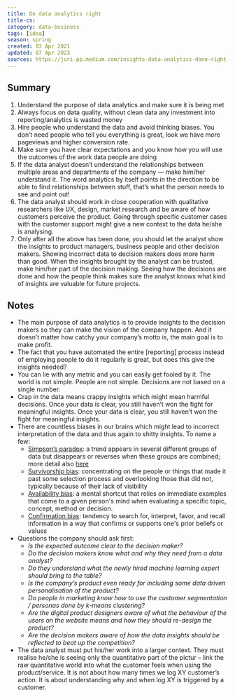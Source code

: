 ```yaml
---
title: Do data analytics right
title-cs: 
category: data-business
tags: [idea]
season: spring
created: 03 Apr 2021
updated: 07 Apr 2023
sources: https://juri-pp.medium.com/insights-data-analytics-done-right-271771ddaa2
---
```


## Summary
1.  Understand the purpose of data analytics and make sure it is being met
2.  Always focus on data quality, without clean data any investment into reporting/analytics is wasted money
3.  Hire people who understand the data and avoid thinking biases. You don’t need people who tell you everything is great, look we have more pageviews and higher conversion rate.
4.  Make sure you have clear expectations and you know how you will use the outcomes of the work data people are doing
5.  If the data analyst doesn’t understand the relationships between multiple areas and departments of the company — make him/her understand it. The word analytics by itself points in the direction to be able to find relationships between stuff, that’s what the person needs to see and point out!
6.  The data analyst should work in close cooperation with qualitative researchers like UX, design, market research and be aware of how customers perceive the product. Going through specific customer cases with the customer support might give a new context to the data he/she is analysing.
7.  Only after all the above has been done, you should let the analyst show the insights to product managers, business people and other decision makers. Showing incorrect data to decision makers does more harm than good. When the insights brought by the analyst can be trusted, make him/her part of the decision making. Seeing how the decisions are done and how the people think makes sure the analyst knows what kind of insights are valuable for future projects.

## Notes
- The main purpose of data analytics is to provide insights to the decision makers so they can make the vision of the company happen. And it doesn’t matter how catchy your company’s motto is, the main goal is to make profit.
- The fact that you have automated the entire \[reporting\] process instead of employing people to do it regularly is great, but does this give the insights needed?
- You can lie with any metric and you can easily get fooled by it. The world is not simple. People are not simple. Decisions are not based on a single number.
- Crap in the data means crappy insights which might mean harmful decisions. Once your data is clear, you still haven’t won the fight for meaningful insights. Once your data is clear, you still haven’t won the fight for meaningful insights.
- There are countless biases in our brains which might lead to incorrect interpretation of the data and thus again to shitty insights. To name a few:
	- [Simpson’s paradox](https://en.wikipedia.org/wiki/Simpson%27s_paradox): a trend appears in several different groups of data but disappears or reverses when these groups are combined; more detail also [here](https://towardsdatascience.com/simpsons-paradox-how-to-prove-two-opposite-arguments-using-one-dataset-1c9c917f5ff9)
	- [Survivorship bias](https://en.wikipedia.org/wiki/Survivorship_bias): concentrating on the people or things that made it past some selection process and overlooking those that did not, typically because of their lack of visibility
	- [Availability bias](https://en.wikipedia.org/wiki/Availability_heuristic): a mental shortcut that relies on immediate examples that come to a given person's mind when evaluating a specific topic, concept, method or decision.
	- [Confirmation bias](https://en.wikipedia.org/wiki/Confirmation_bias): tendency to search for, interpret, favor, and recall information in a way that confirms or supports one's prior beliefs or values
- Questions the company should ask first:
	- _Is the expected outcome clear to the decision maker?_
	- _Do the decision makers know what and why they need from a data analyst?_
	- _Do they understand what the newly hired machine learning expert should bring to the table?_
	- _Is the company’s product even ready for including some data driven personalisation of the product?_
	- _Do people in marketing know how to use the customer segmentation / personas done by k-means clustering?_
	- _Are the digital product designers aware of what the behaviour of the users on the website means and how they should re-design the product?_
	- _Are the decision makers aware of how the data insights should be reflected to beat up the competition?_
- The data analyst must put his/her work into a larger context. They must realise he/she is seeing only the quantitative part of the pictur – link the raw quantitative world into what the customer feels when using the product/service. It is not about how many times we log XY customer’s action. It is about understanding why and when log XY is triggered by a customer.